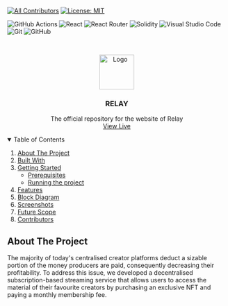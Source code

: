
<!-- ALL-CONTRIBUTORS-BADGE:START - Do not remove or modify this section -->
[![All Contributors](https://img.shields.io/badge/all_contributors-2-orange.svg?style=flat-square)](#contributors-)
[![License: MIT](https://img.shields.io/badge/License-MIT-yellow.svg)](https://opensource.org/licenses/MIT)
<!-- ALL-CONTRIBUTORS-BADGE:END -->

<!-- Other badges-->
![GitHub Actions](https://img.shields.io/badge/github%20actions-%232671E5.svg?style=for-the-badge&logo=githubactions&logoColor=white)
![React](https://img.shields.io/badge/react-%2320232a.svg?style=for-the-badge&logo=react&logoColor=%2361DAFB)
![React Router](https://img.shields.io/badge/React_Router-CA4245?style=for-the-badge&logo=react-router&logoColor=white)
![Solidity](https://img.shields.io/badge/Solidity-e6e6e6?style=for-the-badge&logo=solidity&logoColor=black)
![Visual Studio Code](https://img.shields.io/badge/Visual%20Studio%20Code-0078d7.svg?style=for-the-badge&logo=visual-studio-code&logoColor=white)
![Git](https://img.shields.io/badge/git-%23F05033.svg?style=for-the-badge&logo=git&logoColor=white)
![GitHub](https://img.shields.io/badge/github-%23121011.svg?style=for-the-badge&logo=github&logoColor=white)
<!-- Other badges-->

<br />
<p align="center">
  <a href="https://github.com/a-sambhab/Relay">
    <img src="https://res.cloudinary.com/divr26z8e/image/upload/v1667665029/nubelson-fernandes-iE71-TMrrkE-unsplash_rctkbn.jpg" alt="Logo" width="80">
  </a>

  <h3 align="center">RELAY</h3>

  <p align="center">
    The official repository for the website of Relay
    <br />
    <a href="https://nftdocket.vercel.app/">View Live</a>
  </p>
</p>

<!-- TABLE OF CONTENTS -->
<details open="open">
  <summary>Table of Contents</summary>
  <ol>
    <li>
      <a href="#about-the-project">About The Project</a>
      <ul>
      </ul>
        <li><a href="#built-with">Built With</a></li>
    </li>
    <li>
      <a href="#getting-started">Getting Started</a>
      <ul>
        <li><a href="#prerequisites">Prerequisites</a></li>
        <li><a href="#running-the-project">Running the project</a></li>
      </ul>
    </li>
    <li><a href="#features">Features</a></li>
    <li><a href="#block-diagram">Block Diagram</a></li>
    <li><a href="#screenshots">Screenshots</a></li>
      <li><a href="#future-scope">Future Scope</a></li>
    <li><a href="#contributors">Contributors</a></li>
  </ol>
</details>

## About The Project

The majority of today's centralised creator platforms deduct a sizable portion of the money producers are paid, consequently decreasing their profitability. To address this issue, we developed a decentralised subscription-based streaming service that allows users to access the material of their favourite creators by purchasing an exclusive NFT and paying a monthly membership fee.
